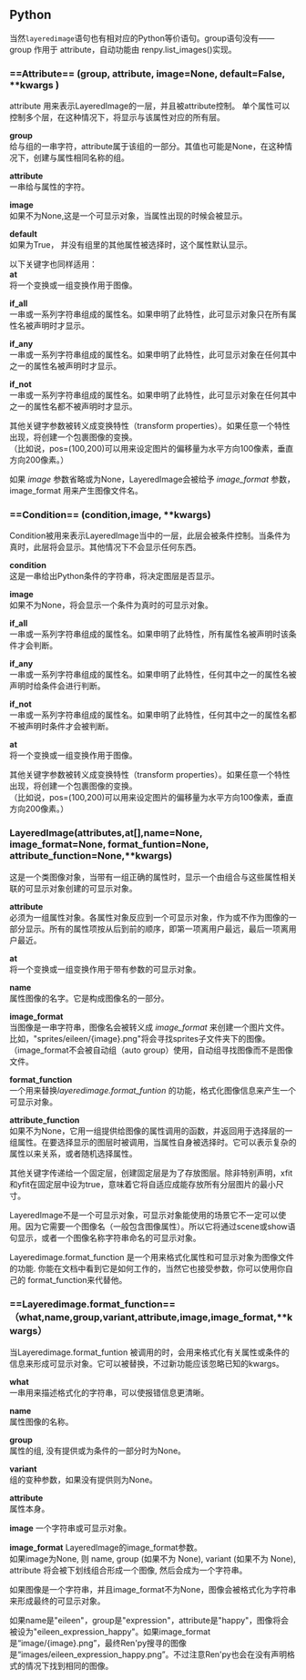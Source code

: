 ## Python
当然`layeredimage`语句也有相对应的Python等价语句。group语句没有——group 作用于 attribute，自动功能由 renpy.list_images()实现。

### ==Attribute== (group, attribute, image=None, default=False, **kwargs )    
attribute 用来表示LayeredImage的一层，并且被attribute控制。 单个属性可以控制多个层，在这种情况下，将显示与该属性对应的所有层。

__group__     
给与组的一串字符，attribute属于该组的一部分。其值也可能是None，在这种情况下，创建与属性相同名称的组。    

__attribute__    
一串给与属性的字符。   

__image__     
如果不为None,这是一个可显示对象，当属性出现的时候会被显示。    

__default__     
如果为True， 并没有组里的其他属性被选择时，这个属性默认显示。

以下关键字也同样适用：   
__at__     
将一个变换或一组变换作用于图像。    

__if_all__    
一串或一系列字符串组成的属性名。如果申明了此特性，此可显示对象只在所有属性名被声明时才显示。    

__if_any__        
一串或一系列字符串组成的属性名。如果申明了此特性，此可显示对象在任何其中之一的属性名被声明时才显示。     

__if_not__    
一串或一系列字符串组成的属性名。如果申明了此特性，此可显示对象在任何其中之一的属性名都不被声明时才显示。

其他关键字参数被转义成变换特性（transform properties）。如果任意一个特性出现，将创建一个包裹图像的变换。  
（比如说，pos=(100,200)可以用来设定图片的偏移量为水平方向100像素，垂直方向200像素。）   

如果 *image* 参数省略或为None，LayeredImage会被给予 *image_format* 参数，image_format 用来产生图像文件名。    

### ==Condition== (condition,image, **kwargs)
Condition被用来表示LayeredImage当中的一层，此层会被条件控制。当条件为真时，此层将会显示。其他情况下不会显示任何东西。    

__condition__    
这是一串给出Python条件的字符串，将决定图层是否显示。    

__image__    
如果不为None，将会显示一个条件为真时的可显示对象。     

__if_all__    
一串或一系列字符串组成的属性名。如果申明了此特性，所有属性名被声明时该条件才会判断。    

__if_any__        
一串或一系列字符串组成的属性名。如果申明了此特性，任何其中之一的属性名被声明时给条件会进行判断。     

__if_not__    
一串或一系列字符串组成的属性名。如果申明了此特性，任何其中之一的属性名都不被声明时条件才会被判断。    

__at__     
将一个变换或一组变换作用于图像。   

其他关键字参数被转义成变换特性（transform properties）。如果任意一个特性出现，将创建一个包裹图像的变换。  
（比如说，pos=(100,200)可以用来设定图片的偏移量为水平方向100像素，垂直方向200像素。）    

### LayeredImage(attributes,at[],name=None, image_format=None, format_funtion=None, attribute_function=None,**kwargs)
这是一个类图像对象，当带有一组正确的属性时，显示一个由组合与这些属性相关联的可显示对象创建的可显示对象。   

__attribute__         
必须为一组属性对象。各属性对象反应到一个可显示对象，作为或不作为图像的一部分显示。所有的属性项按从后到前的顺序，即第一项离用户最远，最后一项离用户最近。    

__at__         
将一个变换或一组变换作用于带有参数的可显示对象。    

__name__    
属性图像的名字。它是构成图像名的一部分。    

__image_format__       
当图像是一串字符串，图像名会被转义成 *image_format* 来创建一个图片文件。比如，"sprites/eileen/{image}.png"将会寻找sprites子文件夹下的图像。（image_format不会被自动组（auto group）使用，自动组寻找图像而不是图像文件。    

__format_function__    
一个用来替换*layeredimage.format_funtion* 的功能，格式化图像信息来产生一个可显示对象。    

__attribute_function__      
如果不为None，它用一组提供给图像的属性调用的函数，并返回用于选择层的一组属性。在要选择显示的图层时被调用，当属性自身被选择时。它可以表示复杂的属性以来关系，或者随机选择属性。   

其他关键字传递给一个固定层，创建固定层是为了存放图层。除非特别声明，xfit和yfit在固定层中设为true，意味着它将自适应成能存放所有分层图片的最小尺寸。    

LayeredImage不是一个可显示对象，可显示对象能使用的场景它不一定可以使用。因为它需要一个图像名（一般包含图像属性）。所以它将通过scene或show语句显示，或者一个图像名称字符串命名的可显示对象。   

Layeredimage.format_function 是一个用来格式化属性和可显示对象为图像文件的功能. 你能在文档中看到它是如何工作的，当然它也接受参数，你可以使用你自己的 format_function来代替他。

### ==Layeredimage.format_function==（what,name,group,variant,attribute,image,image_format,**kwargs）    
当Layeredimage.format_funtion 被调用的时，会用来格式化有关属性或条件的信息来形成可显示对象。它可以被替换，不过新功能应该忽略已知的kwargs。    

__what__    
一串用来描述格式化的字符串，可以使报错信息更清晰。     

__name__        
属性图像的名称。     

__group__    
属性的组, 没有提供或为条件的一部分时为None。    

__variant__    
组的变种参数，如果没有提供则为None。    

__attribute__    
属性本身。    

__image__
一个字符串或可显示对象。    

__image_format__
 LayeredImage的image_format参数。    
 如果image为None, 则 name, group (如果不为 None), variant (如果不为 None), attribute 将会被下划线组合形成一个图像, 然后会成为一个字符串。    

如果图像是一个字符串，并且image_format不为None，图像会被格式化为字符串来形成最终的可显示对象。    

如果name是"eileen"，group是"expression"，attribute是"happy"，图像将会被设为"eileen_expression_happy"。如果image_format是“image/{image}.png”，最终Ren'py搜寻的图像是“images/eileen_expression_happy.png”。不过注意Ren'py也会在没有声明格式的情况下找到相同的图像。
